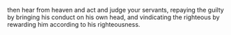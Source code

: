 then hear from heaven and act and judge your servants, repaying the guilty by bringing his conduct on his own head, and vindicating the righteous by rewarding him according to his righteousness.
